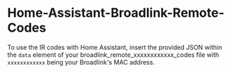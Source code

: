 # Home-Assistant-Broadlink-Remote-Codes

To use the IR codes with Home Assistant, insert the provided JSON within the `data` element of your broadlink_remote_xxxxxxxxxxxx_codes file with `xxxxxxxxxxxx` being your Broadlink's MAC address.
